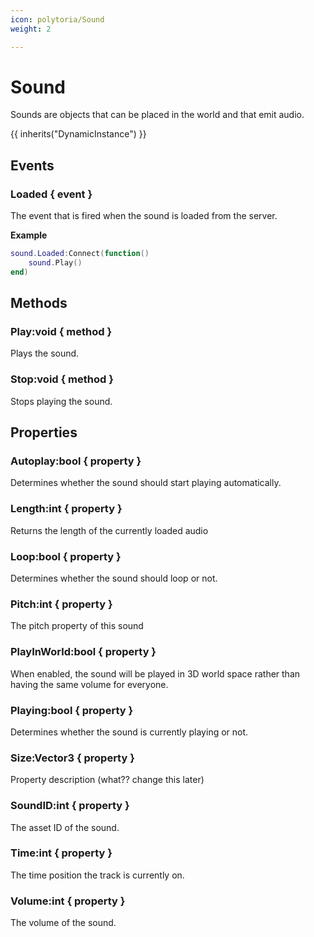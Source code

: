 ```yaml
---
icon: polytoria/Sound
weight: 2

---
```


# Sound

Sounds are objects that can be placed in the world and that emit audio.

{{ inherits("DynamicInstance") }}

## Events

### Loaded { event }

The event that is fired when the sound is loaded from the server.

**Example**
```lua
sound.Loaded:Connect(function()
    sound.Play()
end)
```

## Methods

### Play:void { method }
Plays the sound.

### Stop:void { method }
Stops playing the sound.

## Properties

### Autoplay:bool { property }
Determines whether the sound should start playing automatically.

### Length:int { property }
Returns the length of the currently loaded audio

### Loop:bool { property }
Determines whether the sound should loop or not.

### Pitch:int { property }
The pitch property of this sound

### PlayInWorld:bool { property }
When enabled, the sound will be played in 3D world space rather than having the same volume for everyone.

### Playing:bool { property }
Determines whether the sound is currently playing or not.

### Size:Vector3 { property }
Property description (what?? change this later)

### SoundID:int { property }
The asset ID of the sound.

### Time:int { property }
The time position the track is currently on.

### Volume:int { property }
The volume of the sound.